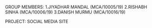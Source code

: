GROUP MEMBERS:
1.JIYADHAR MANDAL (MCA/10005/19)
2.RISHABH SINHA (MCA/10006/19)
3.DANISH MURMU (MCA/10016/19)

PROJECT:
SOCIAL MEDIA SITE
